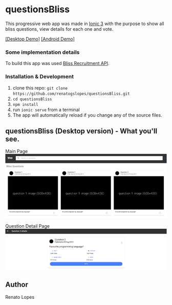 # questionsBliss

This progressive web app was made in [Ionic 3](https://github.com/ionic-team/ionic) with the purpose to show all bliss questions, view details for each one and vote.

[[Desktop Demo]](https://questionsbliss.firebaseapp.com/#/questions)
[[Android Demo]](questionsBliss.apk)

### Some implementation details
To build this app was used [Bliss Recruitment API](https://blissrecruitmentapi.docs.apiary.io/#reference).

### Installation & Development

1. clone this repo: `git clone https://github.com/renatogslopes/questionsBliss.git`
2. `cd questionsBliss`
3. `npm install`
4. run `ionic serve` from a terminal
5. The app will automatically reload if you change any of the source files.

## questionsBliss (Desktop version) - What you'll see. 

Main Page
![MainPage](MainPage.png)

Question Detail Page
![QuestionDetailsPage](QuestionDetailsPage.png)

## Author
Renato Lopes 

